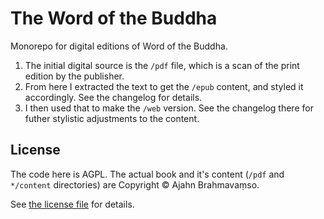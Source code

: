 # The Word of the Buddha

Monorepo for digital editions of Word of the Buddha.

1. The initial digital source is the `/pdf` file, which is a scan of the print edition by the publisher.
1. From here I extracted the text to get the `/epub` content, and styled it accordingly. See the changelog for details.
1. I then used that to make the `/web` version. See the changelog there for futher stylistic adjustments to the content.

## License

The code here is AGPL. The actual book and it's content (`/pdf` and `*/content` directories) are Copyright © Ajahn Brahmavaṃso.

See [the license file](LICENSE.md) for details.
